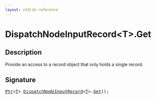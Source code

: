 ```yaml
---
layout: stdlib-reference
---
```


# DispatchNodeInputRecord\<T\>\.Get

## Description

Provide an access to a record object that only holds a single record.




## Signature 

<pre>
<a href="../types/ptr-0/index.html" class="code_type">Ptr</a>&lt;<a href="../types/dispatchnodeinputrecord-08ch/index.html#typeparam-T" class="code_type">T</a>&gt; <a href="../types/dispatchnodeinputrecord-08ch/index.html" class="code_type">DispatchNodeInputRecord</a>&lt;<a href="../types/dispatchnodeinputrecord-08ch/index.html#typeparam-T" class="code_type">T</a>&gt;.<a href="get-0.html">Get</a>();

</pre>


